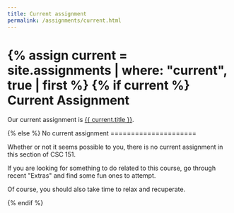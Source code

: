 ```yaml
---
title: Current assignment
permalink: /assignments/current.html
---
```

{% assign current = site.assignments | where: "current", true | first %}
{% if current %}
Current Assignment
==================
<script language="javascript">
  document.location = "{{ site.baseurl }}{{ current.url }}";
</script>
<p>
  Our current assignment is 
  <a href="{{ site.baseurl }}{{ current.url }}">{{ current.title }}</a>.
</p>
{% else %}
No current assignment
=====================

Whether or not it seems possible to you, there is no current assignment
in this section of CSC 151.

If you are looking for something to do related to this course, go through 
recent "Extras" and find some fun ones to attempt.

Of course, you should also take time to relax and recuperate.

{% endif %}
